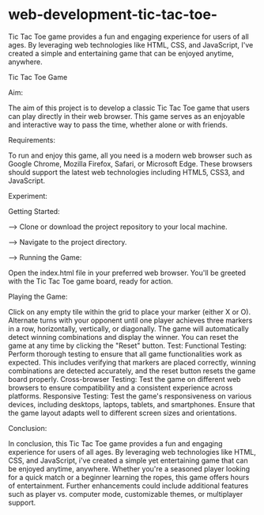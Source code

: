 # web-development-tic-tac-toe-
Tic Tac Toe game provides a fun and engaging experience for users of all ages. By leveraging web technologies like HTML, CSS, and JavaScript, I've created a simple and entertaining game that can be enjoyed anytime, anywhere. 


Tic Tac Toe Game

Aim:

The aim of this project is to develop a classic Tic Tac Toe game that users can play directly in their web browser. This game serves as an enjoyable and interactive way to pass the time, whether alone or with friends.

Requirements:

To run and enjoy this game, all you need is a modern web browser such as Google Chrome, Mozilla Firefox, Safari, or Microsoft Edge. These browsers should support the latest web technologies including HTML5, CSS3, and JavaScript.

Experiment:

Getting Started:

--> Clone or download the project repository to your local machine.

--> Navigate to the project directory.

--> Running the Game:

Open the index.html file in your preferred web browser.
You'll be greeted with the Tic Tac Toe game board, ready for action.

Playing the Game:

Click on any empty tile within the grid to place your marker (either X or O).
Alternate turns with your opponent until one player achieves three markers in a row, horizontally, vertically, or diagonally.
The game will automatically detect winning combinations and display the winner.
You can reset the game at any time by clicking the "Reset" button.
Test:
Functional Testing: Perform thorough testing to ensure that all game functionalities work as expected. This includes verifying that markers are placed correctly, winning combinations are detected accurately, and the reset button resets the game board properly.
Cross-browser Testing: Test the game on different web browsers to ensure compatibility and a consistent experience across platforms.
Responsive Testing: Test the game's responsiveness on various devices, including desktops, laptops, tablets, and smartphones. Ensure that the game layout adapts well to different screen sizes and orientations.

Conclusion:

In conclusion, this Tic Tac Toe game provides a fun and engaging experience for users of all ages. By leveraging web technologies like HTML, CSS, and JavaScript, i've created a simple yet entertaining game that can be enjoyed anytime, anywhere. Whether you're a seasoned player looking for a quick match or a beginner learning the ropes, this game offers hours of entertainment. Further enhancements could include additional features such as player vs. computer mode, customizable themes, or multiplayer support.
